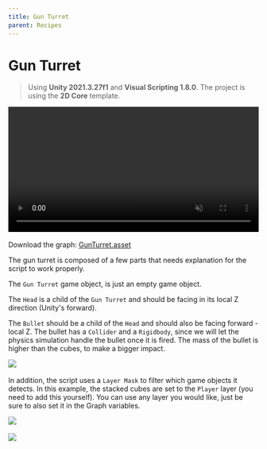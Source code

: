```yaml
---
title: Gun Turret
parent: Recipes
---
```


# Gun Turret

> Using **Unity 2021.3.27f1** and **Visual Scripting 1.8.0**. The project is using the **2D Core** template.

<video autoplay loop muted playsinline controls style="width: 100%;">
	<source src="./demo.mp4" type="video/mp4">
</video>

Download the graph: [GunTurret.asset](./GunTurret.asset)

The gun turret is composed of a few parts that needs explanation for the script to work properly. 

The `Gun Turret` game object, is just an empty game object. 

The `Head` is a child of the `Gun Turret` and should be facing in its local Z direction (Unity's forward). 

The `Bullet` should be a child of the `Head` and should also be facing forward - local Z. The bullet has a `Collider` and a `Rigidbody`, since we will let the physics simulation handle the bullet once it is fired. The mass of the bullet is higher than the cubes, to make a bigger impact.

<img src="./scene-1x.webp" srcset="./scene-1x.webp 1x, ./scene-2x.webp 2x">

In addition, the script uses a `Layer Mask` to filter which game objects it detects. In this example, the stacked cubes are set to the `Player` layer (you need to add this yourself). You can use any layer you would like, just be sure to also set it in the Graph variables.

<img src="./variables-1x.webp" srcset="./variables-1x.webp 1x, ./variables-2x.webp 2x">

[<img src="./graph-1x.webp" srcset="./graph-1x.webp 1x, ./graph-2x.webp 2x">](./graph-2x.webp)